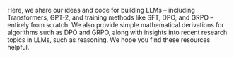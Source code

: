 Here, we share our ideas and code for building LLMs – including Transformers, GPT-2, and training methods like SFT, DPO, and GRPO – entirely from scratch.
We also provide simple mathematical derivations for algorithms such as DPO and GRPO, along with insights into recent research topics in LLMs, such as reasoning.
We hope you find these resources helpful.
